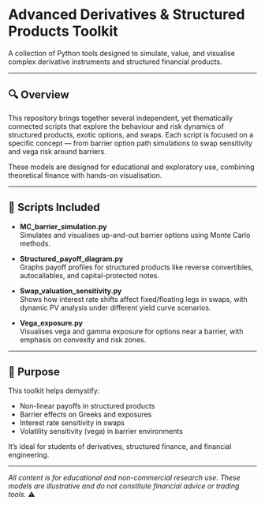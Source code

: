 # Advanced Derivatives & Structured Products Toolkit

A collection of Python tools designed to simulate, value, and visualise complex derivative instruments and structured financial products.

---

## 🔍 Overview

This repository brings together several independent, yet thematically connected scripts that explore the behaviour and risk dynamics of structured products, exotic options, and swaps. Each script is focused on a specific concept — from barrier option path simulations to swap sensitivity and vega risk around barriers.

These models are designed for educational and exploratory use, combining theoretical finance with hands-on visualisation.

---

## 🧰 Scripts Included

- **MC_barrier_simulation.py**  
  Simulates and visualises up-and-out barrier options using Monte Carlo methods.

- **Structured_payoff_diagram.py**  
  Graphs payoff profiles for structured products like reverse convertibles, autocallables, and capital-protected notes.

- **Swap_valuation_sensitivity.py**  
  Shows how interest rate shifts affect fixed/floating legs in swaps, with dynamic PV analysis under different yield curve scenarios.

- **Vega_exposure.py**  
  Visualises vega and gamma exposure for options near a barrier, with emphasis on convexity and risk zones.

---

## 🎯 Purpose

This toolkit helps demystify:
- Non-linear payoffs in structured products
- Barrier effects on Greeks and exposures
- Interest rate sensitivity in swaps
- Volatility sensitivity (vega) in barrier environments

It’s ideal for students of derivatives, structured finance, and financial engineering.

---

*All content is for educational and non-commercial research use. These models are illustrative and do not constitute financial advice or trading tools.* ⚠️
